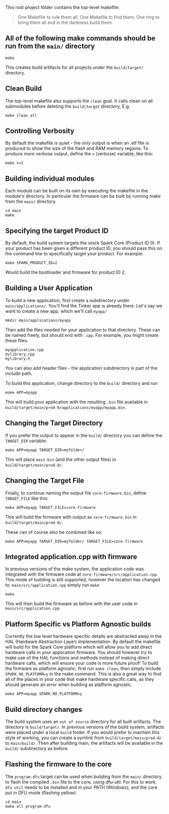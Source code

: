 This root project folder contains the top-level makefile:

> One Makefile to rule them all, One Makefile to find them; One ring to bring 
> them all and in the darkness build them.

## All of the following make commands should be run from the `main/` directory

```
make
```

This creates build artifacts for all projects under the `build/target/` directory.

## Clean Build

The top-level makefile also supports the `clean` goal. It calls clean on all
submodules before deleting the `build\target` directory, E.g.

```
make clean all
```

## Controlling Verbosity

By default the makefile is quiet - the only output is when an .elf file is produced to
show the size of the flash and RAM memory regions. To produce more verbose output, define
the `v` (verbose) variable, like this:

```
make v=1
```

## Building individual modules

Each module can be built on its own by executing the makefile in the module's directory. 
In particular the firmware can be built by running make from the `main/` directory.

```
cd main
make
```

## Specifying the target Product ID

By default, the build system targets the stock Spark Core (Product ID 0). If
your product has been given a different product ID, you should pass this on the
command line to specifically target your product. For example:

```
make SPARK_PRODUCT_ID=2
```

Would build the bootloader and firmware for product ID 2.


## Building a User Application

To build a new application, first create a subdirectory under `main/applications/`. 
You'll find the Tinker app is already there. Let's say we want to create a new
app, which we'll call `myapp/`

```
mkdir main/applications/myapp
```

Then add the files needed for your application to that directory. These can be named freely,
but should end with `.cpp`. For example, you might create these files:

```
myapplication.cpp
mylibrary.cpp
mylibrary.h
```

You can also add header files - the application subdirectory is part of the include path.

To build this application, change directory to the `build/` directory and run

```
make APP=myapp
```

This will build your application with the resulting `.bin` file available in
`build/target/main/prod-0/applications/myapp/myapp.bin`. 

## Changing the Target Directory

If you prefer the output to appear in the `build/` directory
you can define the `TARGET_DIR` variable:

```
make APP=myapp TARGET_DIR=myfolder/
```

This will place `main.bin` (and the other output files) in `build/target/main/prod-0/`.

## Changing the Target File

Finally, to continue naming the output file `core-firmware.bin`, define `TARGET_FILE` 
like this:

```
make APP=myapp TARGET_FILE=core-firmware
```

This will build the firmware with output as `core-firmware.bin` in `build/target/main/prod-0/`.

These can of course also be combined like so:

```
make APP=myapp TARGET_DIR=myfolder/ TARGET_FILE=core-firmware
```

## Integrated application.cpp with firmware

In previous versions of the make system, the application code was integrated with the firmware code at `core-firmware/src/application.cpp`.
This mode of building is still supported, however the location has changed to: `main/src/application.cpp` simply run `make`

```
make
```

This will then build the firmware as before with the user code in `main/src/application.cpp`

## Platform Specific vs Platform Agnostic builds

Currently the low level hardware specific details are abstracted away in the HAL (Hardware Abstraction Layer) implementation.  By default the makefile will build for the Spark Core platform which will allow you to add direct hardware calls in your application firmware.  You should however try to make use of the HAL functions and methods instead of making direct hardware calls, which will ensure your code is more future proof!  To build the firmware as platform agnostic, first run `make clean`, then simply include `SPARK_NO_PLATFORM=y` in the make command.  This is also a great way to find all of the places in your code that make hardware specific calls, as they should generate an error when building as platform agnostic.

```
make APP=myapp SPARK_NO_PLATFORM=y
```

## Build directory changes

The build system uses an `out of source` directory for all built artifacts. The
directory is `build/target/`. In previous versions of the build system, artifacts
were placed under a local `build` folder. If you would prefer to maintain this style of
working, you can create a symlink from `build/target/main/prod-0/` to `main/build/`.
Then after building main, the artifacts will be available in the `build/` subdirectory
as before.


## Flashing the firmware to the core

The `program-dfu` target can be used when building from the `main/` directory to flash
the compiled `.bin` file to the core, using dfu-util. For this to work, `dfu-util` needs to be
installed and in your PATH (Windows), and the core put in DFU mode (flashing yellow).

```
cd main
make all program-dfu
```


